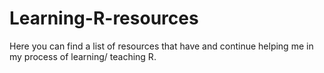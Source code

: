 # Learning-R-resources
Here you can find a list of resources that have and continue helping me in my process of learning/ teaching R.
